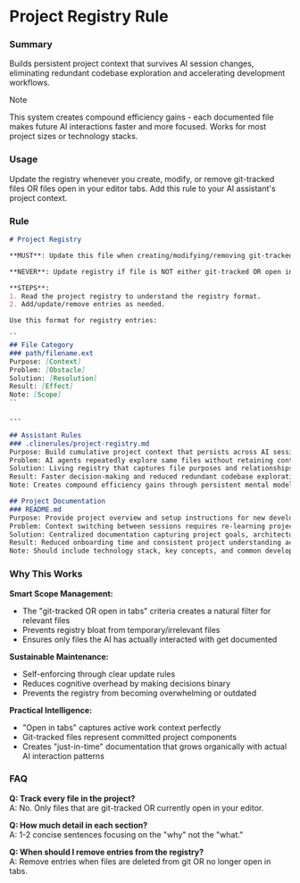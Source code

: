
# Project Registry Rule
### Summary  
Builds persistent project context that survives AI session changes, eliminating redundant codebase exploration and accelerating development workflows.

> [!NOTE]
> This system creates compound efficiency gains - each documented file makes future AI interactions faster and more focused. Works for most project sizes or technology stacks.

### Usage
Update the registry whenever you create, modify, or remove git-tracked files OR files open in your editor tabs. Add this rule to your AI assistant's project context.

### Rule
```markdown
# Project Registry

**MUST**: Update this file when creating/modifying/removing git-tracked OR open in tabs files.

**NEVER**: Update registry if file is NOT either git-tracked OR open in tabs.

**STEPS**:
1. Read the project registry to understand the registry format.
2. Add/update/remove entries as needed.

Use this format for registry entries:

``
## File Category
### path/filename.ext
Purpose: [Context]
Problem: [Obstacle]
Solution: [Resolution]
Result: [Effect]
Note: [Scope]
`` 

---

## Assistant Rules
### .clinerules/project-registry.md
Purpose: Build cumulative project context that persists across AI sessions
Problem: AI agents repeatedly explore same files without retaining context
Solution: Living registry that captures file purposes and relationships  
Result: Faster decision-making and reduced redundant codebase exploration
Note: Creates compound efficiency gains through persistent mental models

## Project Documentation
### README.md
Purpose: Provide project overview and setup instructions for new developers and AI assistants
Problem: Context switching between sessions requires re-learning project structure and purpose
Solution: Centralized documentation capturing project goals, architecture, and quick-start guidance
Result: Reduced onboarding time and consistent project understanding across interactions
Note: Should include technology stack, key concepts, and common development workflows
```



### Why This Works
**Smart Scope Management:**
- The "git-tracked OR open in tabs" criteria creates a natural filter for relevant files
- Prevents registry bloat from temporary/irrelevant files  
- Ensures only files the AI has actually interacted with get documented

**Sustainable Maintenance:**
- Self-enforcing through clear update rules
- Reduces cognitive overhead by making decisions binary
- Prevents the registry from becoming overwhelming or outdated

**Practical Intelligence:**
- "Open in tabs" captures active work context perfectly
- Git-tracked files represent committed project components
- Creates "just-in-time" documentation that grows organically with actual AI interaction patterns

### FAQ
**Q: Track every file in the project?**  
A: No. Only files that are git-tracked OR currently open in your editor.

**Q: How much detail in each section?**  
A: 1-2 concise sentences focusing on the "why" not the "what."

**Q: When should I remove entries from the registry?**  
A: Remove entries when files are deleted from git OR no longer open in tabs.
